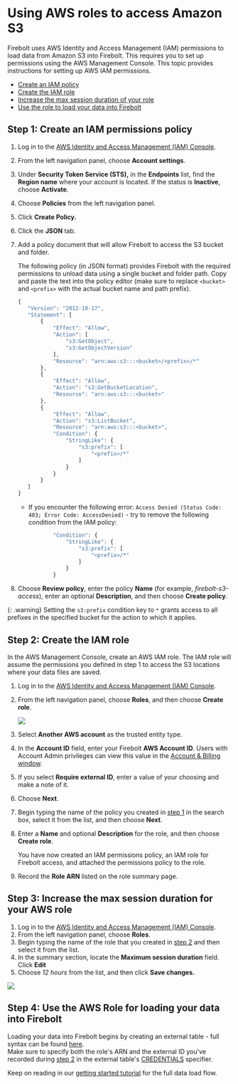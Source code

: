 # Using AWS roles to access Amazon S3

Firebolt uses AWS Identity and Access Management \(IAM\) permissions to load data from Amazon S3 into Firebolt. This requires you to set up permissions using the AWS Management Console. This topic provides instructions for setting up AWS IAM permissions.

* [Create an IAM policy](configuring-aws-role-to-access-amazon-s3.md#Step-1:-Creating-an-IAM-policy)
* [Create the IAM role](configuring-aws-role-to-access-amazon-s3.md#Step-2:-Create-the-IAM-role-in-AWS)
* [Increase the max session duration of your role](configuring-aws-role-to-access-amazon-s3.md#Step-3:-Set-the-max-session-duration-for-your-AWS-Role)
* [Use the role to load your data into Firebolt](configuring-aws-role-to-access-amazon-s3.md#step-4-use-the-aws-role-for-loading-your-data-into-firebolt)

## Step 1: Create an IAM permissions policy <a id="Step-1:-Creating-an-IAM-policy"></a>

1. Log in to the [AWS Identity and Access Management \(IAM\) Console](https://console.aws.amazon.com/iam/home#/home).
2. From the left navigation panel, choose **Account settings**.
3. Under **Security Token Service \(STS\),** in the **Endpoints** list, find the **Region name** where your account is located. If the status is **Inactive**, choose **Activate**.
4. Choose **Policies** from the left navigation panel.
5. Click **Create Policy.**
6. Click the **JSON** tab.
7. Add a policy document that will allow Firebolt to access the S3 bucket and folder.

   The following policy \(in JSON format\) provides Firebolt with the required permissions to unload data using a single bucket and folder path. Copy and paste the text into the policy editor \(make sure to replace `<bucket>` and `<prefix>` with the actual bucket name and path prefix\).

   ```javascript
   {
      "Version": "2012-10-17",
      "Statement": [
          {
              "Effect": "Allow",
              "Action": [
                  "s3:GetObject",
                  "s3:GetObjectVersion"
              ],
              "Resource": "arn:aws:s3:::<bucket>/<prefix>/*"
          },
          {
              "Effect": "Allow",
              "Action": "s3:GetBucketLocation",
              "Resource": "arn:aws:s3:::<bucket>"
          },
          {
              "Effect": "Allow",
              "Action": "s3:ListBucket",
              "Resource": "arn:aws:s3:::<bucket>",
              "Condition": {
                  "StringLike": {
                      "s3:prefix": [
                          "<prefix>/*"
                      ]
                  }
              }
          }
      ]
   }
   ```

   * If you encounter the following error: `Access Denied (Status Code: 403; Error Code: AccessDenied)` - try to remove the following condition from the IAM policy:

   ```javascript
              "Condition": {
                  "StringLike": {
                      "s3:prefix": [
                          "<prefix>/*"
                      ]
                  }
              }
   ```

8. Choose **Review policy**, enter the policy **Name** \(for example, _firebolt-s3-access_\), enter an optional **Description**, and then choose **Create policy**.

{: .warning}
Setting the `s3:prefix` condition key to `*` grants access to all prefixes in the specified bucket for the action to which it applies.

## Step 2: Create the IAM role <a id="Step-2:-Create-the-IAM-role-in-AWS"></a>

In the AWS Management Console, create an AWS IAM role. The IAM role will assume the permissions you defined in step 1 to access the S3 locations where your data files are saved.

1. Log in to the [AWS Identity and Access Management \(IAM\) Console](https://console.aws.amazon.com/iam/home#/home).
2. From the left navigation panel, choose **Roles**, and then choose **Create role**.

   ![](../.gitbook/assets/create_role.png)

3. Select **Another AWS account** as the trusted entity type.
4. In the **Account ID** field, enter your Firebolt **AWS Account ID**. Users with Account Admin privileges can view this value in the [Account & Billing window](https://app.firebolt.io/account-info).
5. If you select **Require external ID**, enter a value of your choosing and make a note of it.
6. Choose **Next**.
7. Begin typing the name of the policy you created in [step 1](configuring-aws-role-to-access-amazon-s3.md#Step-1:-Creating-an-IAM-policy) in the search box, select it from the list, and then choose **Next**.
8. Enter a **Name** and optional **Description** for the role, and then choose **Create role**.

   You have now created an IAM permissions policy, an IAM role for Firebolt access, and attached the permissions policy to the role.

9. Record the **Role ARN** listed on the role summary page.

## Step 3: Increase the max session duration for your AWS role <a id="Step-3:-Set-the-max-session-duration-for-your-AWS-Role"></a>

1. Log in to the [AWS Identity and Access Management \(IAM\) Console](https://console.aws.amazon.com/iam/home#/home).
2. From the left navigation panel, choose **Roles**.
3. Begin typing the name of the role that you created in [step 2](configuring-aws-role-to-access-amazon-s3.md#Step-2:-Create-the-IAM-role-in-AWS) and then select it from the list.
4. In the summary section, locate the **Maximum session duration** field. Click **Edit**
5. Choose _12 hours_ from the list, and then click **Save changes.**

![](../.gitbook/assets/set_max_session_duration.png)

## Step 4: Use the AWS Role for loading your data into Firebolt

Loading your data into Firebolt begins by creating an external table - full syntax can be found [here](../sql-reference/commands/ddl-commands.md#create-external-table).  
Make sure to specify both the role's ARN and the external ID you've recorded during [step 2](configuring-aws-role-to-access-amazon-s3.md#Step-2:-Create-the-IAM-role-in-AWS) in the external table's [CREDENTIALS](../sql-reference/commands/ddl-commands.md#credentials) specifier.

Keep on reading in our [getting started tutorial](../) for the full data load flow.

